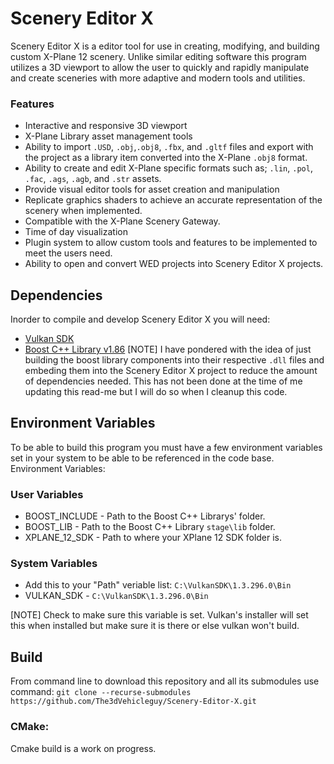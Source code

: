 # Scenery Editor X 
Scenery Editor X is a editor tool for use in creating, modifying, and building custom X-Plane 12 scenery. Unlike similar editing software this program utilizes a 3D viewport to allow the user to quickly and rapidly manipulate and create sceneries with more adaptive and modern tools and utilities. 

### Features
* Interactive and responsive 3D viewport
* X-Plane Library asset management tools
* Ability to import `.USD`, `.obj`,`.obj8`, `.fbx`, and `.gltf` files and export with the project as a library item converted into the X-Plane `.obj8` format. 
* Ability to create and edit X-Plane specific formats such as; `.lin`,  `.pol`, `.fac`, `.ags`, `.agb`, and `.str` assets.
* Provide visual editor tools for asset creation and manipulation
* Replicate graphics shaders to achieve an accurate representation of the scenery when implemented. 
* Compatible with the X-Plane Scenery Gateway.
* Time of day visualization 
* Plugin system to allow custom tools and features to be implemented to meet the users need. 
* Ability to open and convert WED projects into Scenery Editor X projects.

## Dependencies
Inorder to compile and develop Scenery Editor X you will need:

* [Vulkan SDK](https://vulkan.lunarg.com/sdk/home#windows)
* [Boost C++ Library v1.86](https://www.boost.org/users/history/version_1_86_0.html)
[NOTE] I have pondered with the idea of just building the boost library components into their respective `.dll` files and embeding them into the Scenery Editor X project to reduce the amount of dependencies needed.
This has not been done at the time of me updating this read-me but I will do so when I cleanup this code.

## Environment Variables 
To be able to build this program you must have a few environment variables set in your system to be able to be referenced in the code base.
Environment Variables:
### User Variables
* BOOST_INCLUDE - Path to the Boost C++ Librarys' folder.
* BOOST_LIB - Path to the Boost C++ Library `stage\lib` folder.
* XPLANE_12_SDK - Path to where your XPlane 12 SDK folder is.

### System Variables
* Add this to your "Path" veriable list: `C:\VulkanSDK\1.3.296.0\Bin`
* VULKAN_SDK - `C:\VulkanSDK\1.3.296.0\Bin`

[NOTE] Check to make sure this variable is set. Vulkan's installer will set this when installed but make sure it is there or else vulkan won't build.

## Build

From command line to download this repository and all its submodules use command: 
`git clone --recurse-submodules https://github.com/The3dVehicleguy/Scenery-Editor-X.git`



### CMake:
Cmake build is a work on progress.

